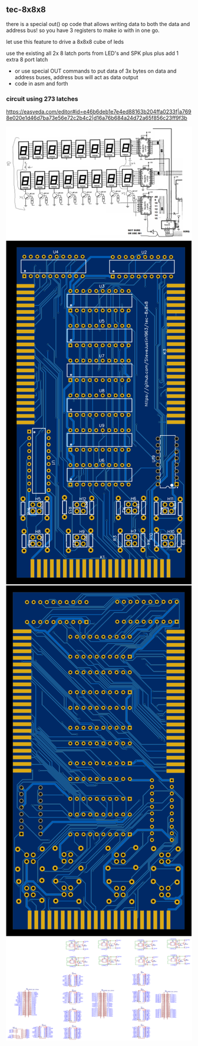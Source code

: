 ## tec-8x8x8

there is a special out() op code that allows writing data to both the data and address bus!
so you have 3 registers to make io with in one go.

let use this feature to drive a 8x8x8 cube of leds


use the existing all 2x 8 latch ports from LED's and SPK plus plus add 1 extra 8 port latch 
* or use special OUT commands to put data of 3x bytes on data and address buses, address bus will act as data output
* code in asm and forth 



### circuit using 273 latches

https://easyeda.com/editor#id=e46b6deb1e7e4ed88163b204ffa0233f|a7698e020e1d46d7ba73e56e72c2b4c2|d16a76b684a24d72a65f856c23ff9f3b

![](https://github.com/SteveJustin1963/tec-8x8x8/blob/master/pics/888-3.png)
![](https://github.com/SteveJustin1963/tec-8x8x8/blob/master/pics/Photo%20View_2021-07-22%20(1).svg)
![](https://github.com/SteveJustin1963/tec-8x8x8/blob/master/pics/Photo%20View_2021-07-22%20(2).svg)
![](https://github.com/SteveJustin1963/tec-8x8x8/blob/master/pics/Schematic_tec-8x8x8-3_2021-07-22.svg)

 
